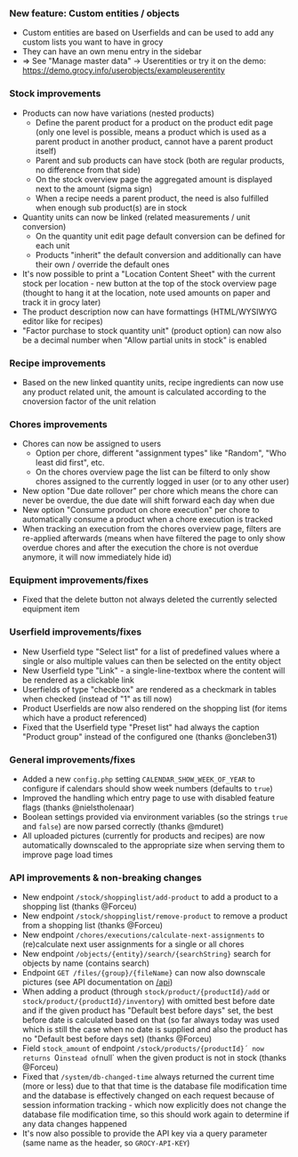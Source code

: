 ### New feature: Custom entities / objects
- Custom entities are based on Userfields and can be used to add any custom lists you want to have in grocy
- They can have an own menu entry in the sidebar
- => See "Manage master data" -> Userentities or try it on the demo: https://demo.grocy.info/userobjects/exampleuserentity

### Stock improvements
- Products can now have variations (nested products)
  - Define the parent product for a product on the product edit page (only one level is possible, means a product which is used as a parent product in another product, cannot have a parent product itself)
  - Parent and sub products can have stock (both are regular products, no difference from that side)
  - On the stock overview page the aggregated amount is displayed next to the amount (sigma sign)
  - When a recipe needs a parent product, the need is also fulfilled when enough sub product(s) are in stock
- Quantity units can now be linked (related measurements / unit conversion)
  - On the quantity unit edit page default conversion can be defined for each unit
  - Products "inherit" the default conversion and additionally can have their own / override the default ones
- It's now possible to print a "Location Content Sheet" with the current stock per location - new button at the top of the stock overview page (thought to hang it at the location, note used amounts on paper and track it in grocy later)
- The product description now can have formattings (HTML/WYSIWYG editor like for recipes)
- "Factor purchase to stock quantity unit" (product option) can now also be a decimal number when "Allow partial units in stock" is enabled

### Recipe improvements
- Based on the new linked quantity units, recipe ingredients can now use any product related unit, the amount is calculated according to the cnoversion factor of the unit relation

### Chores improvements
- Chores can now be assigned to users
  - Option per chore, different "assignment types" like "Random", "Who least did first", etc.
  - On the chores overview page the list can be filterd to only show chores assigned to the currently logged in user (or to any other user)
- New option "Due date rollover" per chore which means the chore can never be overdue, the due date will shift forward each day when due
- New option "Consume product on chore execution" per chore to automatically consume a product when a chore execution is tracked
- When tracking an execution from the chores overview page, filters are re-applied afterwards (means when have filtered the page to only show overdue chores and after the execution the chore is not overdue anymore, it will now immediately hide id)

### Equipment improvements/fixes
- Fixed that the delete button not always deleted the currently selected equipment item

### Userfield improvements/fixes
- New Userfield type "Select list" for a list of predefined values where a single or also multiple values can then be selected on the entity object
- New Userfield type "Link" - a single-line-textbox where the content will be rendered as a clickable link
- Userfields of type "checkbox" are rendered as a checkmark in tables when checked (instead of "1" as till now)
- Product Userfields are now also rendered on the shopping list (for items which have a product referenced)
- Fixed that the Userfield type "Preset list" had always the caption "Product group" instead of the configured one (thanks @oncleben31)

### General improvements/fixes
- Added a new `config.php` setting `CALENDAR_SHOW_WEEK_OF_YEAR` to configure if calendars should show week numbers (defaults to `true`)
- Improved the handling which entry page to use with disabled feature flags (thanks @nielstholenaar)
- Boolean settings provided via environment variables (so the strings `true` and `false`) are now parsed correctly (thanks @mduret)
- All uploaded pictures (currently for products and recipes) are now automatically downscaled to the appropriate size when serving them to improve page load times

### API improvements & non-breaking changes
  - New endpoint `/stock/shoppinglist/add-product` to add a product to a shopping list (thanks @Forceu)
  - New endpoint `/stock/shoppinglist/remove-product` to remove a product from a shopping list (thanks @Forceu)
  - New endpoint `/chores/executions/calculate-next-assignments` to (re)calculate next user assignments for a single or all chores
  - New endpoint `/objects/{entity}/search/{searchString}` search for objects by name (contains search)
  - Endpoint `GET /files/{group}/{fileName}` can now also downscale pictures (see API documentation on [/api](https://demo-en.grocy.info/api))
  - When adding a product (through `stock/product/{productId}/add` or `stock/product/{productId}/inventory`) with omitted best before date and if the given product has "Default best before days" set, the best before date is calculated based on that (so far always today was used which is still the case when no date is supplied and also the product has no "Default best before days set) (thanks @Forceu)
  - Field `stock_amount` of endpoint `/stock/products/{productId}´ now returns `0` instead of `null` when the given product is not in stock (thanks @Forceu)
  - Fixed that `/system/db-changed-time` always returned the current time (more or less) due to that that time is the database file modification time and the database is effectively changed on each request because of session information tracking - which now explicitly does not change the database file modification time, so this should work again to determine if any data changes happened
  - It's now also possible to provide the API key via a query parameter (same name as the header, so `GROCY-API-KEY`)
